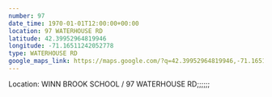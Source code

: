 ```yaml
---
number: 97
date_time: 1970-01-01T12:00:00+00:00
location: 97 WATERHOUSE RD
latitude: 42.39952964819946
longitude: -71.16511242052778
type: WATERHOUSE RD
google_maps_link: https://maps.google.com/?q=42.39952964819946,-71.16511242052778
---
```


Location: WINN BROOK SCHOOL / 97 WATERHOUSE RD;;;;;;
